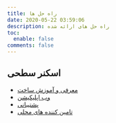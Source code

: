 ```yaml
---
title: راه حل ها
date: 2020-05-22 03:59:06
description: راه حل های ارائه شده
toc:
  enable: false
comments: false 
---
```




## اسکنر سطحی

- [معرفی و آموزش ساخت](surface-scanner/)
- [وب اپلیکیشن](surface-scanner/app.html)
- [پشتیبانی](surface-scanner/support.html)
- [تامین کننده های محلی](surface-scanner/providers.html)

